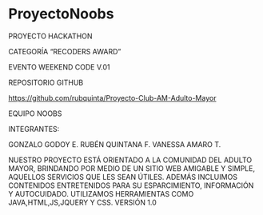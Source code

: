 # ProyectoNoobs
PROYECTO HACKATHON

CATEGORÍA “RECODERS AWARD”

EVENTO WEEKEND CODE V.01

REPOSITORIO GITHUB

https://github.com/rubquinta/Proyecto-Club-AM-Adulto-Mayor


EQUIPO NOOBS

INTEGRANTES:

GONZALO GODOY E.
RUBÉN QUINTANA F.
VANESSA AMARO T.

NUESTRO PROYECTO ESTÁ ORIENTADO A LA COMUNIDAD DEL ADULTO MAYOR, 
BRINDANDO POR MEDIO DE UN SITIO WEB AMIGABLE Y SIMPLE, 
AQUELLOS SERVICIOS QUE LES SEAN ÚTILES.
ADEMÁS INCLUIMOS CONTENIDOS ENTRETENIDOS PARA SU ESPARCIMIENTO, 
INFORMACIÓN Y AUTOCUIDADO.
UTILIZAMOS HERRAMIENTAS COMO JAVA,HTML,JS,JQUERY Y CSS.
VERSIÓN 1.0 
